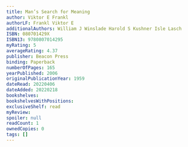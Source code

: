 ```yaml
---
title: Man’s Search for Meaning
author: Viktor E Frankl
authorLF: Frankl Viktor E
additionalAuthors: William J Winslade Harold S Kushner Isle Lasch
ISBN: 080701429X
ISBN13: 9780807014295
myRating: 5
averageRating: 4.37
publisher: Beacon Press
binding: Paperback
numberOfPages: 165
yearPublished: 2006
originalPublicationYear: 1959
dateRead: 20220406
dateAdded: 20220218
bookshelves: 
bookshelvesWithPositions: 
exclusiveShelf: read
myReview: 
spoiler: null
readCount: 1
ownedCopies: 0
tags: []
---
```


